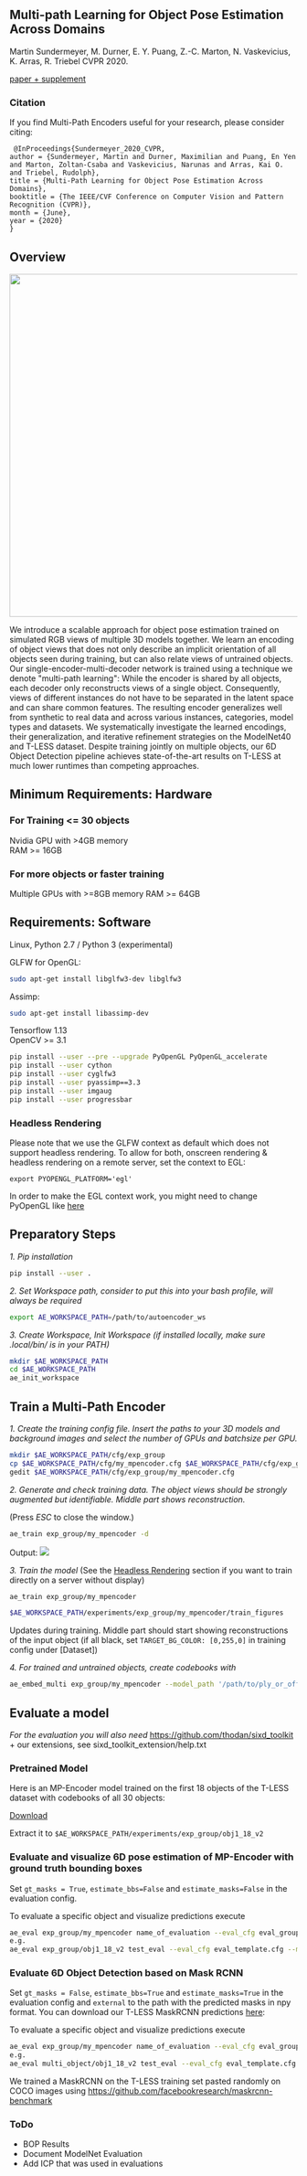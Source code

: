 ## Multi-path Learning for Object Pose Estimation Across Domains  
Martin Sundermeyer, M. Durner, E. Y. Puang, Z.-C. Marton, N. Vaskevicius, K. Arras, R. Triebel
CVPR 2020.    

[paper + supplement](http://openaccess.thecvf.com/content_CVPR_2020/html/Sundermeyer_Multi-Path_Learning_for_Object_Pose_Estimation_Across_Domains_CVPR_2020_paper.html)

### Citation
If you find Multi-Path Encoders useful for your research, please consider citing:  

```
 @InProceedings{Sundermeyer_2020_CVPR,
author = {Sundermeyer, Martin and Durner, Maximilian and Puang, En Yen and Marton, Zoltan-Csaba and Vaskevicius, Narunas and Arras, Kai O. and Triebel, Rudolph},
title = {Multi-Path Learning for Object Pose Estimation Across Domains},
booktitle = {The IEEE/CVF Conference on Computer Vision and Pattern Recognition (CVPR)},
month = {June},
year = {2020}
}
```

## Overview

<p align="center">
<img src='docs/multipath_training.png' width='600'>
<p>

We introduce a scalable approach for object pose estimation trained on simulated RGB views of multiple 3D models together. We learn an encoding of object views that does not only describe an implicit orientation of all objects seen during training, but can also relate views of untrained objects. Our single-encoder-multi-decoder network is trained using a technique we denote "multi-path learning": While the encoder is shared by all objects, each decoder only reconstructs views of a single object. Consequently, views of different instances do not have to be separated in the latent space and can share common features. The resulting encoder generalizes well from synthetic to real data and across various instances, categories, model types and datasets. We systematically investigate the learned encodings, their generalization, and iterative refinement strategies on the ModelNet40 and T-LESS dataset. Despite training jointly on multiple objects, our 6D Object Detection pipeline achieves state-of-the-art results on T-LESS at much lower runtimes than competing approaches. 


## Minimum Requirements: Hardware
### For Training <= 30 objects 
Nvidia GPU with >4GB memory  
RAM >= 16GB  
### For more objects or faster training
Multiple GPUs with >=8GB memory
RAM >= 64GB

## Requirements: Software

Linux, Python 2.7 / Python 3 (experimental)

GLFW for OpenGL: 
```bash
sudo apt-get install libglfw3-dev libglfw3  
```
Assimp: 
```bash
sudo apt-get install libassimp-dev  
```

Tensorflow 1.13  
OpenCV >= 3.1

```bash
pip install --user --pre --upgrade PyOpenGL PyOpenGL_accelerate
pip install --user cython
pip install --user cyglfw3
pip install --user pyassimp==3.3
pip install --user imgaug
pip install --user progressbar
```

### Headless Rendering
Please note that we use the GLFW context as default which does not support headless rendering. To allow for both, onscreen rendering & headless rendering on a remote server, set the context to EGL: 
```
export PYOPENGL_PLATFORM='egl'
```
In order to make the EGL context work, you might need to change PyOpenGL like [here](https://github.com/mcfletch/pyopengl/issues/27)

## Preparatory Steps

*1. Pip installation*
```bash
pip install --user .
```

*2. Set Workspace path, consider to put this into your bash profile, will always be required*
```bash
export AE_WORKSPACE_PATH=/path/to/autoencoder_ws  
```

*3. Create Workspace, Init Workspace (if installed locally, make sure .local/bin/ is in your PATH)*
```bash
mkdir $AE_WORKSPACE_PATH
cd $AE_WORKSPACE_PATH
ae_init_workspace
```

## Train a Multi-Path Encoder

*1. Create the training config file. Insert the paths to your 3D models and background images and select the number of GPUs and batchsize per GPU.*
```bash
mkdir $AE_WORKSPACE_PATH/cfg/exp_group
cp $AE_WORKSPACE_PATH/cfg/my_mpencoder.cfg $AE_WORKSPACE_PATH/cfg/exp_group/my_mpencoder.cfg
gedit $AE_WORKSPACE_PATH/cfg/exp_group/my_mpencoder.cfg
```

*2. Generate and check training data. The object views should be strongly augmented but identifiable. Middle part shows reconstruction.*

(Press *ESC* to close the window.)
```bash
ae_train exp_group/my_mpencoder -d
```

Output:
![](docs/training_images.png)

*3. Train the model*
(See the [Headless Rendering](#headless-rendering) section if you want to train directly on a server without display)

```bash
ae_train exp_group/my_mpencoder
```

```bash
$AE_WORKSPACE_PATH/experiments/exp_group/my_mpencoder/train_figures
```
Updates during training. Middle part should start showing reconstructions of the input object (if all black, set `TARGET_BG_COLOR: [0,255,0]` in training config under [Dataset])  

*4. For trained and untrained objects, create codebooks with*
```bash
ae_embed_multi exp_group/my_mpencoder --model_path '/path/to/ply_or_off/file'
```

## Evaluate a model

*For the evaluation you will also need*
https://github.com/thodan/sixd_toolkit + our extensions, see sixd_toolkit_extension/help.txt  

### Pretrained Model

Here is an MP-Encoder model trained on the first 18 objects of the T-LESS dataset with codebooks of all 30 objects:

[Download](https://dlrmax.dlr.de/get/e28d4aee-a538-517e-aa6e-9c600162b0ae/)

Extract it to `$AE_WORKSPACE_PATH/experiments/exp_group/obj1_18_v2`

### Evaluate and visualize 6D pose estimation of MP-Encoder with ground truth bounding boxes

Set `gt_masks = True`, `estimate_bbs=False` and `estimate_masks=False` in the evaluation config.  

To evaluate a specific object and visualize predictions execute

```bash
ae_eval exp_group/my_mpencoder name_of_evaluation --eval_cfg eval_group/eval_template.cfg 
e.g.
ae_eval exp_group/obj1_18_v2 test_eval --eval_cfg eval_template.cfg --model_path '/path/to/obj_05.ply'
```

### Evaluate 6D Object Detection based on Mask RCNN

Set `gt_masks = False`, `estimate_bbs=True` and `estimate_masks=True` in the evaluation config and `external` to the path with the predicted masks in npy format. You can download our T-LESS MaskRCNN predictions [here](https://dlrmax.dlr.de/get/13e79d1d-593c-5577-a66f-ae3b3fe4a212/):   

To evaluate a specific object and visualize predictions execute

```bash
ae_eval exp_group/my_mpencoder name_of_evaluation --eval_cfg eval_group/eval_template.cfg
e.g.
ae_eval multi_object/obj1_18_v2 test_eval --eval_cfg eval_template.cfg --model_path '/path/to/obj_05.ply'
```
We trained a MaskRCNN on the T-LESS training set pasted randomly on COCO images using https://github.com/facebookresearch/maskrcnn-benchmark

### ToDo

- BOP Results
- Document ModelNet Evaluation
- Add ICP that was used in evaluations
